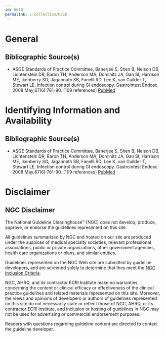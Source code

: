 ```yaml
---
id: 6610
permalink: /:collection/6610
---
```


# General

## Bibliographic Source(s)

- ASGE Standards of Practice Committee, Banerjee S, Shen B, Nelson DB, Lichtenstein DR, Baron TH, Anderson MA, Dominitz JA, Gan SI, Harrison ME, Ikenberry SO, Jagannath SB, Fanelli RD, Lee K, van Guilder T, Stewart LE. Infection control during GI endoscopy. Gastrointest Endosc. 2008 May;67(6):781-90. [109 references] [ PubMed ](http://www.ncbi.nlm.nih.gov/entrez/query.fcgi?cmd=Retrieve&db=pubmed&dopt=Abstract&list_uids=18355826)

# Identifying Information and Availability

## Bibliographic Source(s)

- ASGE Standards of Practice Committee, Banerjee S, Shen B, Nelson DB, Lichtenstein DR, Baron TH, Anderson MA, Dominitz JA, Gan SI, Harrison ME, Ikenberry SO, Jagannath SB, Fanelli RD, Lee K, van Guilder T, Stewart LE. Infection control during GI endoscopy. Gastrointest Endosc. 2008 May;67(6):781-90. [109 references] [ PubMed ](http://www.ncbi.nlm.nih.gov/entrez/query.fcgi?cmd=Retrieve&db=pubmed&dopt=Abstract&list_uids=18355826)

# Disclaimer

## NGC Disclaimer

The National Guideline Clearinghouse™ (NGC) does not develop, produce, approve, or endorse the guidelines represented on this site.

All guidelines summarized by NGC and hosted on our site are produced under the auspices of medical specialty societies, relevant professional associations, public or private organizations, other government agencies, health care organizations or plans, and similar entities.

Guidelines represented on the NGC Web site are submitted by guideline developers, and are screened solely to determine that they meet the [NGC Inclusion Criteria](/help-and-about/summaries/inclusion-criteria).

NGC, AHRQ, and its contractor ECRI Institute make no warranties concerning the content or clinical efficacy or effectiveness of the clinical practice guidelines and related materials represented on this site. Moreover, the views and opinions of developers or authors of guidelines represented on this site do not necessarily state or reflect those of NGC, AHRQ, or its contractor ECRI Institute, and inclusion or hosting of guidelines in NGC may not be used for advertising or commercial endorsement purposes.

Readers with questions regarding guideline content are directed to contact the guideline developer.

